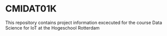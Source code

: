 # CMIDAT01K
This repository contains project information excecuted for the course Data Science for IoT at the Hogeschool Rotterdam
